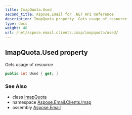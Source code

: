 ```yaml
---
title: ImapQuota.Used
second_title: Aspose.Email for .NET API Reference
description: ImapQuota property. Gets usage of resource
type: docs
weight: 40
url: /net/aspose.email.clients.imap/imapquota/used/
---
```

## ImapQuota.Used property

Gets usage of resource

```csharp
public int Used { get; }
```

### See Also

* class [ImapQuota](../)
* namespace [Aspose.Email.Clients.Imap](../../imapquota/)
* assembly [Aspose.Email](../../../)



